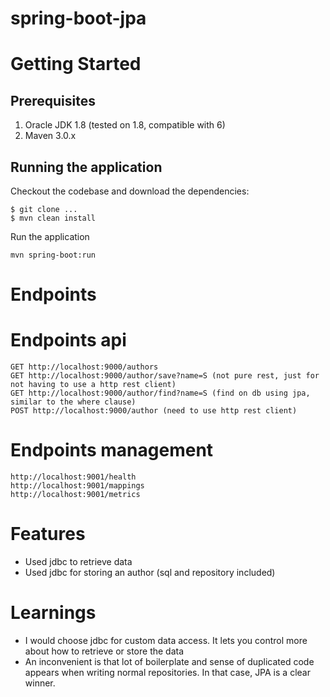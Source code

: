 spring-boot-jpa
===================
# Getting Started

## Prerequisites

1. Oracle JDK 1.8 (tested on 1.8, compatible with 6)
2. Maven 3.0.x

## Running the application

Checkout the codebase and download the dependencies:

```
$ git clone ...
$ mvn clean install
```
Run the application 
```
mvn spring-boot:run
``` 

# Endpoints

# Endpoints api
``` 
GET http://localhost:9000/authors 
GET http://localhost:9000/author/save?name=S (not pure rest, just for not having to use a http rest client)
GET http://localhost:9000/author/find?name=S (find on db using jpa, similar to the where clause)
POST http://localhost:9000/author (need to use http rest client)
``` 

# Endpoints management
``` 
http://localhost:9001/health
http://localhost:9001/mappings
http://localhost:9001/metrics
``` 

# Features
- Used jdbc to retrieve data
- Used jdbc for storing an author (sql and repository included)

# Learnings
- I would choose jdbc for custom data access. It lets you control more about how to retrieve or store the data
- An inconvenient is that lot of boilerplate and sense of duplicated code appears when writing normal repositories. In that case, JPA is a clear winner.



